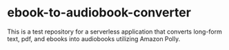 # ebook-to-audiobook-converter
This is a test repository for a serverless application that converts long-form text, pdf, and ebooks into audiobooks utilizing Amazon Polly.
